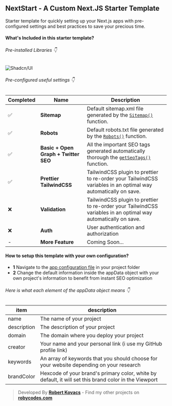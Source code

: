 ## NextStart - A Custom Next.JS Starter Template

Starter template for quickly setting up your Next.js apps with pre-configured settings and best practices to save your precious time.

#### What's Included in this starter template?

###### Pre-installed Libraries 👇

![Shadcn/UI](https://img.shields.io/badge/Shadcn/UI-000000?logo=shadcnui)

###### Pre-configured useful settings 👇

| Completed | Name                                 | Description                                                                                                    |
| --------- | ------------------------------------ | -------------------------------------------------------------------------------------------------------------- |
| ✅        | **Sitemap**                          | Default sitemap.xml file generated by the [`Sitemap()`](/src/app/sitemap.ts) function.                         |
| ✅        | **Robots**                           | Default robots.txt file generated by the [`Robots()`](/src/app/robots.ts) function.                            |
| ✅        | **Basic + Open Graph + Twitter SEO** | All the important SEO tags generated automatically thorough the [`getSeoTags()`](/src/lib/seo.ts) function.    |
| ✅        | **Prettier TailwindCSS**             | TailwindCSS plugin to prettier to re-order your TailwindCSS variables in an optimal way automatically on save. |
| ❌        | **Validation**                       | TailwindCSS plugin to prettier to re-order your TailwindCSS variables in an optimal way automatically on save. |
| ❌        | **Auth**                             | User authentication and authorization                                                                          |
| -         | **More Feature**                     | Coming Soon...                                                                                                 |

#### How to setup this template with your own configuration?

- **1** Navigate to the [app configuration file](/src/config/app.config.ts) in your project folder
- **2** Change the default information inside the appData object with your own project's information to benefit from instant SEO optimization

###### Here is what each element of the appData object means 👇

| item        | description                                                                                           |
| ----------- | ----------------------------------------------------------------------------------------------------- |
| name        | The name of your project                                                                              |
| description | The description of your project                                                                       |
| domain      | The domain where you deploy your project                                                              |
| creator     | Your name and your personal link (i use my GitHub profile link)                                       |
| keywords    | An array of keywords that you should choose for your website depending on your research               |
| brandColor  | Hexcode of your brand's primary color, white by default, it will set this brand color in the Viewport |

> Developed By **[Robert Kovacs](https://instagram.com/aka_ale_xander)** - Find my other projects on **[robycodes.com](https://robycodes.com)**
